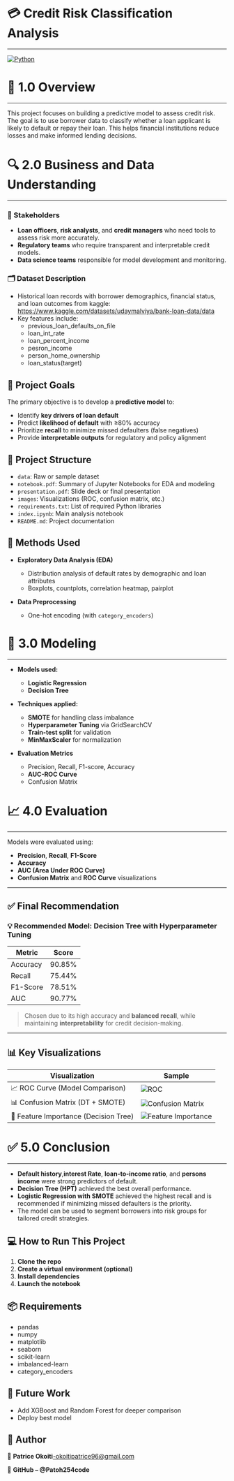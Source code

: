 # 💳 Credit Risk Classification Analysis
---
[![Python](https://img.shields.io/badge/Python-3.13.3-blue.svg)](https://www.python.org/downloads/release/python-3133/)

# 📌 1.0 Overview
---
This project focuses on building a predictive model to assess credit risk. The goal is to use borrower data to classify whether a loan applicant is likely to default or repay their loan. This helps financial institutions reduce losses and make informed lending decisions.

# 🔍 2.0 Business and Data Understanding
---

### 🎯 Stakeholders

- **Loan officers**, **risk analysts**, and **credit managers** who need tools to assess risk more accurately.
- **Regulatory teams** who require transparent and interpretable credit models.
- **Data science teams** responsible for model development and monitoring.


### 🗂️ Dataset Description

- Historical loan records with borrower demographics, financial status, and loan outcomes from kaggle: https://www.kaggle.com/datasets/udaymalviya/bank-loan-data/data
- Key features include: 
     - previous_loan_defaults_on_file
     - loan_int_rate
     - loan_percent_income 
     - pesron_income
     - person_home_ownership
     - loan_status(target)



## 📌 Project Goals

The primary objective is to develop a **predictive model** to:
- Identify **key drivers of loan default**
- Predict **likelihood of default** with ≥80% accuracy
- Prioritize **recall** to minimize missed defaulters (false negatives)
- Provide **interpretable outputs** for regulatory and policy alignment



## 📂 Project Structure

- `data`: Raw or sample dataset
- `notebook.pdf`: Summary of Jupyter Notebooks for EDA  and modeling
- `presentation.pdf`: Slide deck or final presentation
- `images`: Visualizations (ROC, confusion matrix, etc.)
- `requirements.txt`: List of required Python libraries
- `index.ipynb`: Main analysis notebook
- `README.md`: Project documentation 


## 🧪 Methods Used

- **Exploratory Data Analysis (EDA)**
  - Distribution analysis of default rates by demographic and loan attributes
  - Boxplots, countplots, correlation heatmap, pairplot

- **Data Preprocessing**
  - One-hot encoding (with `category_encoders`)
  

# 🤖 3.0 Modeling
---

- **Models used:**
     - **Logistic Regression**
     - **Decision Tree**

- **Techniques applied:**
     - **SMOTE** for handling class imbalance
     - **Hyperparameter Tuning** via GridSearchCV
     - **Train-test split** for validation
     - **MinMaxScaler** for normalization

- **Evaluation Metrics**
     - Precision, Recall, F1-score, Accuracy
     - **AUC-ROC Curve**
     - Confusion Matrix


# 📈 4.0 Evaluation
---

Models were evaluated using:
- **Precision**, **Recall**, **F1-Score**
- **Accuracy**
- **AUC (Area Under ROC Curve)**
- **Confusion Matrix** and **ROC Curve** visualizations

---

## ✅ Final Recommendation

### 💡 Recommended Model: **Decision Tree with Hyperparameter Tuning**

| Metric     | Score |
|------------|-------|
| Accuracy   | 90.85% |
| Recall     | 75.44% |
| F1-Score   | 78.51% |
| AUC        | 90.77% |

> Chosen due to its high accuracy and **balanced recall**, while maintaining **interpretability** for credit decision-making.

---

## 📊 Key Visualizations

| Visualization                       | Sample |
|------------------------------------|--------|
| 📈 ROC Curve (Model Comparison)     | ![ROC](images/roc_curve.png) |
| 📊 Confusion Matrix (DT + SMOTE)    | ![Confusion Matrix](images/conf_matrix_dt_hpt.png) |
| 📌 Feature Importance (Decision Tree) | ![Feature Importance](images/feature_importance.png) |



# ✅ 5.0 Conclusion
---

- **Default history**,**interest Rate**, **loan-to-income ratio**, and **persons income** were strong predictors of default.
- **Decision Tree (HPT)** achieved the best overall performance.
- **Logistic Regression with SMOTE** achieved the highest recall and is recommended if minimizing missed defaulters is the priority.
- The model can be used to segment borrowers into risk groups for tailored credit strategies.



## 💻 How to Run This Project

1. **Clone the repo**
2. **Create a virtual environment (optional)**
3. **Install dependencies**
4. **Launch the notebook**

## 📦 **Requirements**
- pandas
- numpy
- matplotlib
- seaborn
- scikit-learn
- imbalanced-learn
- category_encoders

## 📌 Future Work
- Add XGBoost and Random Forest for deeper comparison
- Deploy best model

## 👤 **Author**
📧 **Patrice Okoiti**-okoitipatrice96@gmail.com

🔗 **GitHub – @Patoh254code**




